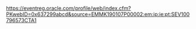 https://eventreg.oracle.com/profile/web/index.cfm?PKwebID=0x637299abcd&source=EMMK190107P00002:em:ip:ie:pt:SEV100796573CTA1
